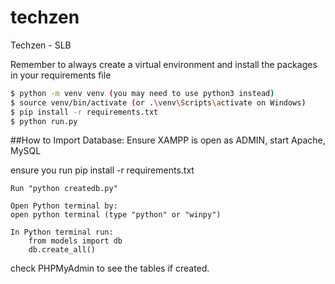 # techzen
Techzen - SLB 


Remember to always create a virtual environment and install the packages in your requirements file

```bash
$ python -m venv venv (you may need to use python3 instead)
$ source venv/bin/activate (or .\venv\Scripts\activate on Windows)
$ pip install -r requirements.txt 
$ python run.py
```

##How to Import Database:
Ensure XAMPP is open as ADMIN, start Apache, MySQL

ensure you run pip install -r requirements.txt

```
Run "python createdb.py"

Open Python terminal by:
open python terminal (type "python" or "winpy")

In Python terminal run:
    from models import db
    db.create_all()
```

check PHPMyAdmin to see the tables if created.
